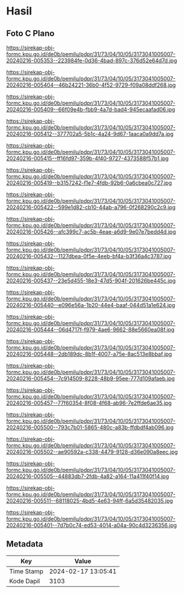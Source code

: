 # Hasil

## Foto C Plano

https://sirekap-obj-formc.kpu.go.id/de0b/pemilu/pdpr/31/73/04/10/05/3173041005007-20240216-005353--223984fe-0d36-4bad-897c-376d52e64d7d.jpg

https://sirekap-obj-formc.kpu.go.id/de0b/pemilu/pdpr/31/73/04/10/05/3173041005007-20240216-005404--46b24221-36b0-4f52-9729-f09a08ddf268.jpg

https://sirekap-obj-formc.kpu.go.id/de0b/pemilu/pdpr/31/73/04/10/05/3173041005007-20240216-005409--66f09e4b-fbb9-4a7d-bad4-945ecaafad06.jpg

https://sirekap-obj-formc.kpu.go.id/de0b/pemilu/pdpr/31/73/04/10/05/3173041005007-20240216-005412--377702a5-5b1c-4a24-9d67-1aaca0a9dd7a.jpg

https://sirekap-obj-formc.kpu.go.id/de0b/pemilu/pdpr/31/73/04/10/05/3173041005007-20240216-005415--ff16fd97-359b-4f40-9727-4373588f57b1.jpg

https://sirekap-obj-formc.kpu.go.id/de0b/pemilu/pdpr/31/73/04/10/05/3173041005007-20240216-005419--b3157242-f1e7-4fdb-92b6-0a6cbea0c727.jpg

https://sirekap-obj-formc.kpu.go.id/de0b/pemilu/pdpr/31/73/04/10/05/3173041005007-20240216-005422--599e1d82-cb10-44ab-a796-0f268290c2c9.jpg

https://sirekap-obj-formc.kpu.go.id/de0b/pemilu/pdpr/31/73/04/10/05/3173041005007-20240216-005426--afc399c7-ac5b-4eae-a6d9-9e07e7bedd4d.jpg

https://sirekap-obj-formc.kpu.go.id/de0b/pemilu/pdpr/31/73/04/10/05/3173041005007-20240216-005432--1127dbea-0f5e-4eeb-bf4a-b3f36a4c3787.jpg

https://sirekap-obj-formc.kpu.go.id/de0b/pemilu/pdpr/31/73/04/10/05/3173041005007-20240216-005437--23e5d455-18e3-47d5-904f-201626be445c.jpg

https://sirekap-obj-formc.kpu.go.id/de0b/pemilu/pdpr/31/73/04/10/05/3173041005007-20240216-005440--e096e56a-1b20-44e4-baaf-044d51a1e624.jpg

https://sirekap-obj-formc.kpu.go.id/de0b/pemilu/pdpr/31/73/04/10/05/3173041005007-20240216-005444--06d4717f-f979-4ae6-9662-88e5660ea08f.jpg

https://sirekap-obj-formc.kpu.go.id/de0b/pemilu/pdpr/31/73/04/10/05/3173041005007-20240216-005448--2db189dc-8b1f-4007-a75e-8ac513e8bbaf.jpg

https://sirekap-obj-formc.kpu.go.id/de0b/pemilu/pdpr/31/73/04/10/05/3173041005007-20240216-005454--7c914509-8228-48b9-95ee-777d109afaeb.jpg

https://sirekap-obj-formc.kpu.go.id/de0b/pemilu/pdpr/31/73/04/10/05/3173041005007-20240216-005457--77f60354-8f08-4f68-ab96-7e2ffde6ae35.jpg

https://sirekap-obj-formc.kpu.go.id/de0b/pemilu/pdpr/31/73/04/10/05/3173041005007-20240216-005500--793c7b01-5865-480c-a83b-ffdbdf4ab096.jpg

https://sirekap-obj-formc.kpu.go.id/de0b/pemilu/pdpr/31/73/04/10/05/3173041005007-20240216-005502--ae90592a-c338-4479-9128-d36e090a8eec.jpg

https://sirekap-obj-formc.kpu.go.id/de0b/pemilu/pdpr/31/73/04/10/05/3173041005007-20240216-005505--44883db7-2fdb-4a82-a164-11a411f40f14.jpg

https://sirekap-obj-formc.kpu.go.id/de0b/pemilu/pdpr/31/73/04/10/05/3173041005007-20240216-005511--68118025-4bd5-4e63-94ff-6a5d35482035.jpg

https://sirekap-obj-formc.kpu.go.id/de0b/pemilu/pdpr/31/73/04/10/05/3173041005007-20240216-005401--7d7b0c74-ed53-4014-a04a-90c4d3236356.jpg


## Metadata

| Key        | Value               |
| ---------- | ------------------- |
| Time Stamp | 2024-02-17 13:05:41 |
| Kode Dapil | 3103                |



